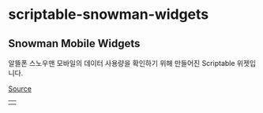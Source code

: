 # scriptable-snowman-widgets

## Snowman Mobile Widgets

알뜰폰 스노우맨 모바일의 데이터 사용량을 확인하기 위해 만들어진 Scriptable 위젯입니다.

[Source]()

|                     |
| ------------------- |
| ![]() |
